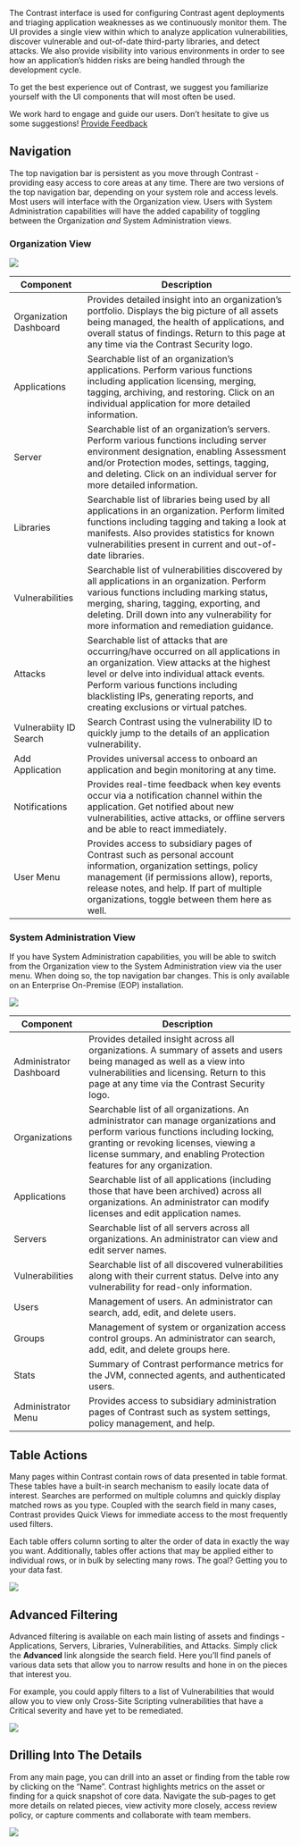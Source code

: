 <!--
title: "Getting Around"
description: "General overview of the Contrast UI"
tags: "UI navigation"
-->

The Contrast interface is used for configuring Contrast agent deployments and triaging application weaknesses as we continuously monitor them. The UI provides a single view within which to analyze application vulnerabilities, discover vulnerable and out-of-date third-party libraries, and detect attacks. We also provide visibility into various environments in order to see how an application’s hidden risks are being handled through the development cycle. 

To get the best experience out of Contrast, we suggest you familiarize yourself with the UI components that will most often be used. 

We work hard to engage and guide our users. Don’t hesitate to give us some suggestions! 
<a href="mailto:info@contrastsecurity.com"> Provide Feedback</a>

## Navigation
The top navigation bar is persistent as you move through Contrast - providing easy access to core areas at any time. There are two versions of the top navigation bar, depending on your system role and access levels. Most users will interface with the Organization view. Users with System Administration capabilities will have the added capability of toggling between the Organization *and* System Administration views.

### Organization View

<a href="assets/images/TopNav_Org.png" rel="lightbox" title="Navigation for an Organization"><img class="thumbnail" src="assets/images/TopNav_Org.png"/></a>

| Component 		     | Description                                                                                                                                                                                  |
|------------------------|----------------------------------------------------------------------------------------------------------------------------------------------------------------------------------------------|
| Organization Dashboard | Provides detailed insight into an organization’s portfolio. Displays the big picture of all assets being managed, the health of applications, and overall status of findings. Return to this page at any time via the Contrast Security logo.            |
| Applications 			 | Searchable list of an organization’s applications. Perform various functions including application licensing, merging, tagging, archiving, and restoring. Click on an individual application for more detailed information. |
| Server 		         | Searchable list of an organization’s servers. Perform various functions including server environment designation, enabling Assessment and/or Protection modes, settings, tagging, and deleting. Click on an individual server for more detailed information.                                                                         |
| Libraries 		     | Searchable list of libraries being used by all applications in an organization. Perform limited functions including tagging and taking a look at manifests. Also provides statistics for known vulnerabilities present in current and out-of-date libraries.                          |
| Vulnerabilities        | Searchable list of vulnerabilities discovered by all applications in an organization. Perform various functions including marking status, merging, sharing, tagging, exporting, and deleting. Drill down into any vulnerability for more information and remediation guidance.                                                                    |
| Attacks 			     | Searchable list of attacks that are occurring/have occurred on all applications in an organization. View attacks at the highest level or delve into individual attack events. Perform various functions including blacklisting IPs, generating reports, and creating exclusions or virtual patches.                                                                                                  |
| Vulnerabiity ID Search | Search Contrast using the vulnerability ID to quickly jump to the details of an application vulnerability.                                                                                                         |
| Add Application 	     | Provides universal access to onboard an application and begin monitoring at any time.                                                                                                    |
| Notifications 	     | Provides real-time feedback when key events occur via a notification channel within the application. Get notified about new vulnerabilities, active attacks, or offline servers and be able to react immediately.                                                                                                    |
| User Menu 	   	     | Provides access to subsidiary pages of Contrast such as personal account information, organization settings, policy management (if permissions allow), reports, release notes, and help. If part of multiple organizations, toggle between them here as well.                                                                                                    |

### System Administration View
If you have System Administration capabilities, you will be able to switch from the Organization view to the System Administration view via the user menu. When doing so, the top navigation bar changes. This is only available on an Enterprise On-Premise (EOP) installation.

<a href="assets/images/TopNav_Admin.png" rel="lightbox" title="Navigation for a System Administrator"><img class="thumbnail" src="assets/images/TopNav_Admin.png"/></a>

| Component     | Description                                                                                                |
|-------------------------|------------------------------------------------------------------------------------------------------------|
| Administrator Dashboard | Provides detailed insight across all organizations. A summary of assets and users being managed as well as a view into vulnerabilities and licensing. Return to this page at any time via the Contrast Security logo.                         |
| Organizations           | Searchable list of all organizations. An administrator can manage organizations and perform various functions including locking, granting or revoking licenses, viewing a license summary, and enabling Protection features for any organization.                             |
| Applications            | Searchable list of all applications (including those that have been archived) across all organizations. An administrator can modify licenses and edit application names. |
| Servers                 | Searchable list of all servers across all organizations. An administrator can view and edit server names.                                       |
| Vulnerabilities         | Searchable list of all discovered vulnerabilities along with their current status. Delve into any vulnerability for read-only information.           |
| Users                   | Management of users. An administrator can search, add, edit, and delete users.      |
| Groups                  | Management of system or organization access control groups. An administrator can search, add, edit, and delete groups here.      |
| Stats                   | Summary of Contrast performance metrics for the JVM, connected agents, and authenticated users.      |
| Administrator Menu      | Provides access to subsidiary administration pages of Contrast such as system settings, policy management, and help.      |


## Table Actions
Many pages within Contrast contain rows of data presented in table format. These tables have a built-in search mechanism to easily locate data of interest. Searches are performed on multiple columns and quickly display matched rows as you type. Coupled with the search field in many cases, Contrast provides Quick Views for immediate access to the most frequently used filters.

Each table offers column sorting to alter the order of data in exactly the way you want. Additionally, tables offer actions that may be applied either to individual rows, or in bulk by selecting many rows. The goal? Getting you to your data fast.

<a href="assets/images/ActionBar_OrgApps.png" rel="lightbox" title="Table Actions"><img class="thumbnail" src="assets/images/ActionBar_OrgApps.png"/></a>

## Advanced Filtering 
Advanced filtering is available on each main listing of assets and findings - Applications, Servers, Libraries, Vulnerabilities, and Attacks. Simply click the **Advanced** link alongside the search field. Here you’ll find panels of various data sets that allow you to narrow results and hone in on the pieces that interest you.

For example, you could apply filters to a list of Vulnerabilities that would allow you to view only Cross-Site Scripting vulnerabilities that have a Critical severity and have yet to be remediated. 

<a href="assets/images/TraceFilter.png" rel="lightbox" title="Advanced Filtering Example"><img class="thumbnail" src="assets/images/TraceFilter.png"/></a>

## Drilling Into The Details 
From any main page, you can drill into an asset or finding from the table row by clicking on the “Name”. Contrast highlights metrics on the asset or finding for a quick snapshot of core data. Navigate the sub-pages to get more details on related pieces, view activity more closely, access review policy, or capture comments and collaborate with team members. 

<a href="assets/images/Details.png" rel="lightbox" title="Details View"><img class="thumbnail" src="assets/images/Details.png"/></a>
